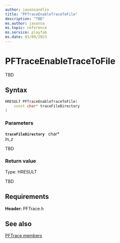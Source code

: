 ```yaml
---
author: jasonsandlin
title: "PFTraceEnableTraceToFile"
description: "TBD"
ms.author: jasonsa
ms.topic: reference
ms.service: playfab
ms.date: 03/09/2023
---
```


# PFTraceEnableTraceToFile  

TBD    

## Syntax  
  
```cpp
HRESULT PFTraceEnableTraceToFile(  
    const char* traceFileDirectory  
)  
```  
  
### Parameters  
  
**`traceFileDirectory`** &nbsp; char*  
*_In_z_*  
  
TBD    
  
  
### Return value
Type: HRESULT
  
TBD  
  
  
## Requirements  
  
**Header:** PFTrace.h
  
## See also  
[PFTrace members](../pftrace_members.md)  

  
  
